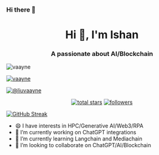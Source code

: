 ### Hi there 👋
<h1 align="center">Hi 👋, I'm Ishan</h1>
<h3 align="center">A passionate about AI/Blockchain</h3>

<p align="left"> <img src="https://komarev.com/ghpvc/?username=ishandutta2007&label=Profile%20views&color=0e75b6&style=flat" alt="vaayne" /> </p>

<p align="left"> <a href="https://github.com/ryo-ma/github-profile-trophy"><img src="https://github-profile-trophy.vercel.app/?username=vaayne" alt="vaayne" /></a> </p>

<p align="left"> <a href="https://twitter.com/@liuvaayne" target="blank"><img src="https://img.shields.io/twitter/follow/@liuvaayne?logo=twitter&style=for-the-badge" alt="@liuvaayne" /></a> </p>


<p align="center">
  <a href="https://github.com/ishandutta2007?tab=repositories&sort=stargazers">
    <img alt="total stars" title="Total stars on GitHub" src="https://custom-icon-badges.herokuapp.com/badge/dynamic/json?logo=star&color=55960c&labelColor=488207&label=Stars&style=for-the-badge&query=%24.stars&url=https://api.github-star-counter.workers.dev/user/ishandutta2007"/></a>
  <a href="https://github.com/ishandutta2007?tab=followers">
    <img alt="followers" title="Follow me on Github" src="https://custom-icon-badges.herokuapp.com/github/followers/ishandutta2007?color=236ad3&labelColor=1155ba&style=for-the-badge&logo=person-add&label=Follow&logoColor=white"/></a>
</p>

[![GitHub Streak](https://streak-stats.demolab.com/?user=ishandutta2007)](https://git.io/streak-stats)
- 😄 I have interests in HPC/Generative AI/Web3/RPA
- 🔭 I’m currently working on ChatGPT integrations
- 🌱 I’m currently learning Langchain and Mediachain
- 👯 I’m looking to collaborate on ChatGPT/AI/Blockchain

<!--
**ishandutta2007/ishandutta2007** is a ✨ _special_ ✨ repository because its `README.md` (this file) appears on your GitHub profile.

Here are some ideas to get you started:

- 🤔 I’m looking for help with ...
- 💬 Ask me about ...
- 📫 How to reach me: ...
- ⚡ Fun fact: ...
-->
